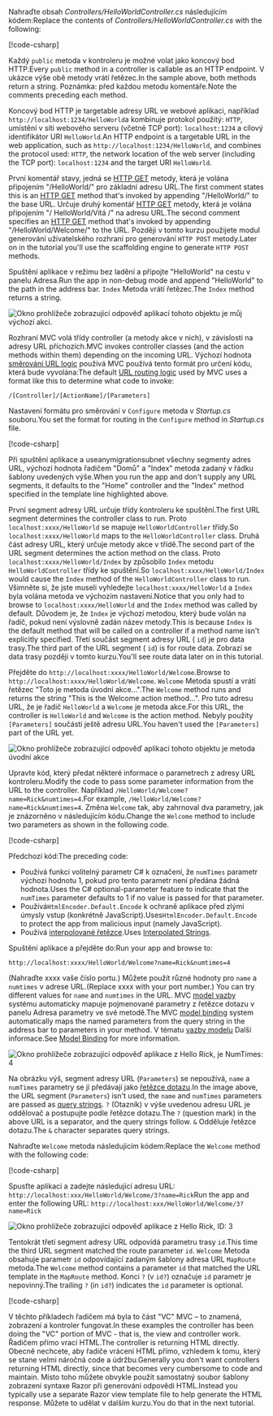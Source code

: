 <span data-ttu-id="f211c-101">Nahraďte obsah *Controllers/HelloWorldController.cs* následujícím kódem:</span><span class="sxs-lookup"><span data-stu-id="f211c-101">Replace the contents of *Controllers/HelloWorldController.cs* with the following:</span></span>

[!code-csharp[](../../tutorials/first-mvc-app/start-mvc/sample/MvcMovie/Controllers/HelloWorldController.cs?name=snippet_1)]

<span data-ttu-id="f211c-102">Každý `public` metoda v kontroleru je možné volat jako koncový bod HTTP.</span><span class="sxs-lookup"><span data-stu-id="f211c-102">Every `public` method in a controller is callable as an HTTP endpoint.</span></span> <span data-ttu-id="f211c-103">V ukázce výše obě metody vrátí řetězec.</span><span class="sxs-lookup"><span data-stu-id="f211c-103">In the sample above, both methods return a string.</span></span>  <span data-ttu-id="f211c-104">Poznámka: před každou metodu komentáře.</span><span class="sxs-lookup"><span data-stu-id="f211c-104">Note the comments preceding each method.</span></span>

<span data-ttu-id="f211c-105">Koncový bod HTTP je targetable adresy URL ve webové aplikaci, například `http://localhost:1234/HelloWorld`a kombinuje protokol použitý: `HTTP`, umístění v síti webového serveru (včetně TCP port): `localhost:1234` a cílový identifikátor URI `HelloWorld`.</span><span class="sxs-lookup"><span data-stu-id="f211c-105">An HTTP endpoint is a targetable URL in the web application, such as `http://localhost:1234/HelloWorld`, and combines the protocol used: `HTTP`, the network location of the web server (including the TCP port): `localhost:1234` and the target URI `HelloWorld`.</span></span>

<span data-ttu-id="f211c-106">První komentář stavy, jedná se [HTTP GET](https://www.w3schools.com/tags/ref_httpmethods.asp) metody, která je volána připojením "/HelloWorld/" pro základní adresu URL.</span><span class="sxs-lookup"><span data-stu-id="f211c-106">The first comment states this is an [HTTP GET](https://www.w3schools.com/tags/ref_httpmethods.asp) method that's invoked by appending "/HelloWorld/" to the base URL.</span></span> <span data-ttu-id="f211c-107">Určuje druhý komentář [HTTP GET](http://www.w3.org/Protocols/rfc2616/rfc2616-sec9.html) metody, která je volána připojením "/ HelloWorld/Vítá /" na adresu URL.</span><span class="sxs-lookup"><span data-stu-id="f211c-107">The second comment specifies an [HTTP GET](http://www.w3.org/Protocols/rfc2616/rfc2616-sec9.html) method that's invoked by appending "/HelloWorld/Welcome/" to the URL.</span></span> <span data-ttu-id="f211c-108">Později v tomto kurzu použijete modul generování uživatelského rozhraní pro generování `HTTP POST` metody.</span><span class="sxs-lookup"><span data-stu-id="f211c-108">Later on in the tutorial you'll use the scaffolding engine to generate `HTTP POST` methods.</span></span>

<span data-ttu-id="f211c-109">Spuštění aplikace v režimu bez ladění a připojte "HelloWorld" na cestu v panelu Adresa.</span><span class="sxs-lookup"><span data-stu-id="f211c-109">Run the app in non-debug mode and append "HelloWorld" to the path in the address bar.</span></span> <span data-ttu-id="f211c-110">`Index` Metoda vrátí řetězec.</span><span class="sxs-lookup"><span data-stu-id="f211c-110">The `Index` method returns a string.</span></span>

![Okno prohlížeče zobrazující odpověď aplikací tohoto objektu je můj výchozí akci.](../../tutorials/first-mvc-app/adding-controller/_static/hell1.png)

<span data-ttu-id="f211c-112">Rozhraní MVC volá třídy controller (a metody akce v nich), v závislosti na adresy URL příchozích.</span><span class="sxs-lookup"><span data-stu-id="f211c-112">MVC invokes controller classes (and the action methods within them) depending on the incoming URL.</span></span> <span data-ttu-id="f211c-113">Výchozí hodnota [směrování URL logic](xref:mvc/controllers/routing) používá MVC používá tento formát pro určení kódu, která bude vyvolána:</span><span class="sxs-lookup"><span data-stu-id="f211c-113">The default [URL routing logic](xref:mvc/controllers/routing) used by MVC uses a format like this to determine what code to invoke:</span></span>

`/[Controller]/[ActionName]/[Parameters]`

<span data-ttu-id="f211c-114">Nastavení formátu pro směrování v `Configure` metoda v *Startup.cs* souboru.</span><span class="sxs-lookup"><span data-stu-id="f211c-114">You set the format for routing in the `Configure` method in *Startup.cs* file.</span></span>

[!code-csharp[](../../tutorials/first-mvc-app/start-mvc/sample/MvcMovie/Startup.cs?name=snippet_1&highlight=5)]

<span data-ttu-id="f211c-115">Při spuštění aplikace a useanymigrationsubnet všechny segmenty adres URL, výchozí hodnota řadičem "Domů" a "Index" metoda zadaný v řádku šablony uvedených výše.</span><span class="sxs-lookup"><span data-stu-id="f211c-115">When you run the app and don't supply any URL segments, it defaults to the "Home" controller and the "Index" method specified in the template line highlighted above.</span></span>

<span data-ttu-id="f211c-116">První segment adresy URL určuje třídy kontroleru ke spuštění.</span><span class="sxs-lookup"><span data-stu-id="f211c-116">The first URL segment determines the controller class to run.</span></span> <span data-ttu-id="f211c-117">Proto `localhost:xxxx/HelloWorld` se mapuje `HelloWorldController` třídy.</span><span class="sxs-lookup"><span data-stu-id="f211c-117">So `localhost:xxxx/HelloWorld` maps to the `HelloWorldController` class.</span></span> <span data-ttu-id="f211c-118">Druhá část adresy URL, který určuje metody akce v třídě.</span><span class="sxs-lookup"><span data-stu-id="f211c-118">The second part of the URL segment determines the action method on the class.</span></span> <span data-ttu-id="f211c-119">Proto `localhost:xxxx/HelloWorld/Index` by způsobilo `Index` metodu `HelloWorldController` třídy ke spuštění.</span><span class="sxs-lookup"><span data-stu-id="f211c-119">So `localhost:xxxx/HelloWorld/Index` would cause the `Index` method of the `HelloWorldController` class to run.</span></span> <span data-ttu-id="f211c-120">Všimněte si, že jste museli vyhledejte `localhost:xxxx/HelloWorld` a `Index` byla volána metoda ve výchozím nastavení.</span><span class="sxs-lookup"><span data-stu-id="f211c-120">Notice that you only had to browse to `localhost:xxxx/HelloWorld` and the `Index` method was called by default.</span></span> <span data-ttu-id="f211c-121">Důvodem je, že `Index` je výchozí metodou, který bude volán na řadič, pokud není výslovně zadán název metody.</span><span class="sxs-lookup"><span data-stu-id="f211c-121">This is because `Index` is the default method that will be called on a controller if a method name isn't explicitly specified.</span></span> <span data-ttu-id="f211c-122">Třetí součást segment adresy URL ( `id`) je pro data trasy.</span><span class="sxs-lookup"><span data-stu-id="f211c-122">The third part of the URL segment ( `id`) is for route data.</span></span> <span data-ttu-id="f211c-123">Zobrazí se data trasy později v tomto kurzu.</span><span class="sxs-lookup"><span data-stu-id="f211c-123">You'll see route data later on in this tutorial.</span></span>

<span data-ttu-id="f211c-124">Přejděte do `http://localhost:xxxx/HelloWorld/Welcome`.</span><span class="sxs-lookup"><span data-stu-id="f211c-124">Browse to `http://localhost:xxxx/HelloWorld/Welcome`.</span></span> <span data-ttu-id="f211c-125">`Welcome` Metoda spustí a vrátí řetězec "Toto je metoda úvodní akce...".</span><span class="sxs-lookup"><span data-stu-id="f211c-125">The `Welcome` method runs and returns the string "This is the Welcome action method...".</span></span> <span data-ttu-id="f211c-126">Pro tuto adresu URL, že je řadič `HelloWorld` a `Welcome` je metoda akce.</span><span class="sxs-lookup"><span data-stu-id="f211c-126">For this URL, the controller is `HelloWorld` and `Welcome` is the action method.</span></span> <span data-ttu-id="f211c-127">Nebyly použity `[Parameters]` součástí ještě adresu URL.</span><span class="sxs-lookup"><span data-stu-id="f211c-127">You haven't used the `[Parameters]` part of the URL yet.</span></span>

![Okno prohlížeče zobrazující odpověď aplikací tohoto objektu je metoda úvodní akce](../../tutorials/first-mvc-app/adding-controller/_static/welcome.png)

<span data-ttu-id="f211c-129">Upravte kód, který předat některé informace o parametrech z adresy URL kontroleru.</span><span class="sxs-lookup"><span data-stu-id="f211c-129">Modify the code to pass some parameter information from the URL to the controller.</span></span> <span data-ttu-id="f211c-130">Například `/HelloWorld/Welcome?name=Rick&numtimes=4`.</span><span class="sxs-lookup"><span data-stu-id="f211c-130">For example, `/HelloWorld/Welcome?name=Rick&numtimes=4`.</span></span> <span data-ttu-id="f211c-131">Změna `Welcome` tak, aby zahrnoval dva parametry, jak je znázorněno v následujícím kódu.</span><span class="sxs-lookup"><span data-stu-id="f211c-131">Change the `Welcome` method to include two parameters as shown in the following code.</span></span> 

[!code-csharp[](../../tutorials/first-mvc-app/start-mvc/sample/MvcMovie/Controllers/HelloWorldController.cs?name=snippet_2)]

<span data-ttu-id="f211c-132">Předchozí kód:</span><span class="sxs-lookup"><span data-stu-id="f211c-132">The preceding code:</span></span>

* <span data-ttu-id="f211c-133">Používá funkci volitelný parametr C# k označení, že `numTimes` parametr výchozí hodnotu 1, pokud pro tento parametr není předána žádná hodnota.</span><span class="sxs-lookup"><span data-stu-id="f211c-133">Uses the C# optional-parameter feature to indicate that the `numTimes` parameter defaults to 1 if no value is passed for that parameter.</span></span>
* <span data-ttu-id="f211c-134">Používá`HtmlEncoder.Default.Encode` k ochraně aplikace před zlými úmysly vstup (konkrétně JavaScript).</span><span class="sxs-lookup"><span data-stu-id="f211c-134">Uses`HtmlEncoder.Default.Encode` to protect the app from malicious input (namely JavaScript).</span></span> 
* <span data-ttu-id="f211c-135">Používá [interpolované řetězce](/dotnet/articles/csharp/language-reference/keywords/interpolated-strings).</span><span class="sxs-lookup"><span data-stu-id="f211c-135">Uses [Interpolated Strings](/dotnet/articles/csharp/language-reference/keywords/interpolated-strings).</span></span>

<span data-ttu-id="f211c-136">Spuštění aplikace a přejděte do:</span><span class="sxs-lookup"><span data-stu-id="f211c-136">Run your app and browse to:</span></span>

   `http://localhost:xxxx/HelloWorld/Welcome?name=Rick&numtimes=4`

<span data-ttu-id="f211c-137">(Nahraďte xxxx vaše číslo portu.) Můžete použít různé hodnoty pro `name` a `numtimes` v adrese URL.</span><span class="sxs-lookup"><span data-stu-id="f211c-137">(Replace xxxx with your port number.) You can try different values for `name` and `numtimes` in  the URL.</span></span> <span data-ttu-id="f211c-138">MVC [model vazby](xref:mvc/models/model-binding) systému automaticky mapuje pojmenované parametry z řetězce dotazu v panelu Adresa parametry ve své metodě.</span><span class="sxs-lookup"><span data-stu-id="f211c-138">The MVC [model binding](xref:mvc/models/model-binding) system automatically maps the named parameters from  the query string in the address bar to parameters in your method.</span></span> <span data-ttu-id="f211c-139">V tématu [vazby modelu](xref:mvc/models/model-binding) Další informace.</span><span class="sxs-lookup"><span data-stu-id="f211c-139">See [Model Binding](xref:mvc/models/model-binding) for more information.</span></span>

![Okno prohlížeče zobrazující odpověď aplikace z Hello Rick, je NumTimes: 4](../../tutorials/first-mvc-app/adding-controller/_static/rick4.png)

<span data-ttu-id="f211c-141">Na obrázku výš, segment adresy URL (`Parameters`) se nepoužívá, `name` a `numTimes` parametry se jí předávají jako [řetězce dotazu](https://wikipedia.org/wiki/Query_string).</span><span class="sxs-lookup"><span data-stu-id="f211c-141">In the image above, the URL segment (`Parameters`) isn't used, the `name` and `numTimes` parameters are passed as [query strings](https://wikipedia.org/wiki/Query_string).</span></span> <span data-ttu-id="f211c-142">`?` (Otazník) v výše uvedenou adresu URL je oddělovač a postupujte podle řetězce dotazu.</span><span class="sxs-lookup"><span data-stu-id="f211c-142">The `?` (question mark) in the above URL is a separator, and the query strings follow.</span></span> <span data-ttu-id="f211c-143">`&` Odděluje řetězce dotazu.</span><span class="sxs-lookup"><span data-stu-id="f211c-143">The `&` character separates query strings.</span></span>

<span data-ttu-id="f211c-144">Nahraďte `Welcome` metoda následujícím kódem:</span><span class="sxs-lookup"><span data-stu-id="f211c-144">Replace the `Welcome` method with the following code:</span></span>

[!code-csharp[](../../tutorials/first-mvc-app/start-mvc/sample/MvcMovie/Controllers/HelloWorldController.cs?name=snippet_3)]

<span data-ttu-id="f211c-145">Spusťte aplikaci a zadejte následující adresu URL:  `http://localhost:xxx/HelloWorld/Welcome/3?name=Rick`</span><span class="sxs-lookup"><span data-stu-id="f211c-145">Run the app and enter the following URL:  `http://localhost:xxx/HelloWorld/Welcome/3?name=Rick`</span></span>

![Okno prohlížeče zobrazující odpověď aplikace z Hello Rick, ID: 3](../../tutorials/first-mvc-app/adding-controller/_static/rick_routedata.png)

<span data-ttu-id="f211c-147">Tentokrát třetí segment adresy URL odpovídá parametru trasy `id`.</span><span class="sxs-lookup"><span data-stu-id="f211c-147">This time the third URL segment  matched the route parameter `id`.</span></span> <span data-ttu-id="f211c-148">`Welcome` Metoda obsahuje parametr `id` odpovídající zadaným šablony adresa URL `MapRoute` metoda.</span><span class="sxs-lookup"><span data-stu-id="f211c-148">The `Welcome`  method contains a parameter  `id` that matched the URL template in the `MapRoute` method.</span></span> <span data-ttu-id="f211c-149">Konci `?` (v `id?`) označuje `id` parametr je nepovinný.</span><span class="sxs-lookup"><span data-stu-id="f211c-149">The trailing `?`  (in `id?`) indicates the `id` parameter is optional.</span></span>

[!code-csharp[](../../tutorials/first-mvc-app/start-mvc/sample/MvcMovie/Startup.cs?name=snippet_1&highlight=5)]

<span data-ttu-id="f211c-150">V těchto příkladech řadičem má byla to část "VC" MVC – to znamená, zobrazení a kontroler fungovat.</span><span class="sxs-lookup"><span data-stu-id="f211c-150">In these examples the controller has been doing the "VC" portion  of MVC - that is, the view and controller work.</span></span> <span data-ttu-id="f211c-151">Řadičem přímo vrací HTML.</span><span class="sxs-lookup"><span data-stu-id="f211c-151">The controller is returning HTML  directly.</span></span> <span data-ttu-id="f211c-152">Obecně nechcete, aby řadiče vrácení HTML přímo, vzhledem k tomu, který se stane velmi náročná code a údržbu.</span><span class="sxs-lookup"><span data-stu-id="f211c-152">Generally you don't want controllers returning HTML directly, since  that becomes very cumbersome to code and maintain.</span></span> <span data-ttu-id="f211c-153">Místo toho můžete obvykle použít samostatný soubor šablony zobrazení syntaxe Razor při generování odpovědi HTML.</span><span class="sxs-lookup"><span data-stu-id="f211c-153">Instead you typically use a separate Razor view template file to help generate the HTML response.</span></span> <span data-ttu-id="f211c-154">Můžete to udělat v dalším kurzu.</span><span class="sxs-lookup"><span data-stu-id="f211c-154">You do that in the next tutorial.</span></span>
